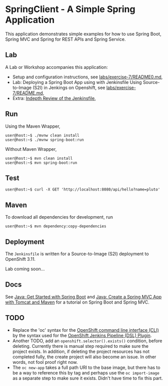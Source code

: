 # SpringClient - A Simple Spring Application

This application demonstrates simple examples for how to use Spring Boot, Spring MVC and Spring for REST APIs and Spring Service.

## Lab

A Lab or Workshop accompanies this application:

* Setup and configuration instructions, see [labs/exercise-7/README0.md](labs/exercise-7/README0.md),
* Lab: Deploying a Spring Boot App using with Jenkinsfile Using Source-to-Image (S2I) in Jenkings on Openshift, see [labs/exercise-7/README.md](labs/exercise-7/README.md), 
* Extra: [Indepth Review of the Jenkinsfile](labs/exercise-7/indepth-review-jenkinsfile.md),

## Run

Using the Maven Wrapper,

```console
user@host:~$ ./mvnw clean install
user@host:~$ ./mvnw spring-boot:run
```

Without Maven Wrapper,

```console
user@host:~$ mvn clean install
user@host:~$ mvn spring-boot:run
```

## Test

```console
user@host:~$ curl -X GET 'http://localhost:8080/api/hello?name=pluto'
```

## Maven

To download all dependencies for development, run 

```console
user@host:~$ mvn dependency:copy-dependencies
```

## Deployment

The `Jenkinsfile` is written for a Source-to-Image (S2I) deployment to OpenShift 3.11.

Lab coming soon...

## Docs

See [Java: Get Started with Spring Boot](https://medium.com/nycdev/big-java-get-booted-with-spring-1896055c3803) and [Java: Create a Spring MVC App with Tomcat and Maven](https://medium.com/nycdev/java-build-a-tomcat-web-app-with-maven-and-spring-fbc823fa9a37) for a tutorial on Spring Boot and Spring MVC.

## TODO

* Replace the 'oc' syntax for the [OpenShift command line interface (CLI)](https://docs.openshift.com/container-platform/3.11/cli_reference/index.html) by the syntax used for the [OpenShift Jenkins Pipeline (DSL) Plugin](https://github.com/openshift/jenkins-client-plugin).
* Another TODO, add an `openshift.selector().exists()` condition, before deleting. Currently there is manual step required to make sure the project exists. In addition, if deleting the project resources has not completed fully, the create project will also become an issue. In other words, not fool proof right now.
* The `oc new-app` takes a full path URI to the base image, but there has to be a way to reference this by tag and perhaps use the `oc import-image` as a separate step to make sure it exists. Didn't have time to fix this part.

